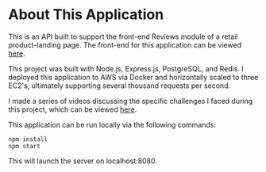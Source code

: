 # About This Application
This is an API built to support the front-end Reviews module of a retail product-landing page. The front-end for this application can be viewed [here](http://18.188.132.96:7000/).  

This project was built with Node.js, Express.js, PostgreSQL, and Redis. I deployed this application to AWS via Docker and horizontally scaled to three EC2's, ultimately supporting several thousand requests per second. 

I made a series of videos discussing the specific challenges I faced during this project, which can be viewed [here](https://www.youtube.com/playlist?list=PLgZzzYKxpepObL02RryMFnK4UpIG7Qsjq).

This application can be run locally via the following commands:
```
npm install
npm start
```
This will launch the server on localhost:8080.
